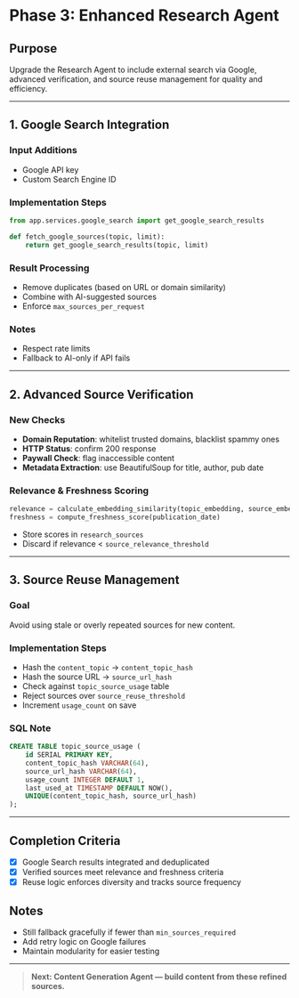 # Phase 3: Enhanced Research Agent

## Purpose
Upgrade the Research Agent to include external search via Google, advanced verification, and source reuse management for quality and efficiency.

---

## 1. Google Search Integration

### Input Additions
- Google API key
- Custom Search Engine ID

### Implementation Steps
```python
from app.services.google_search import get_google_search_results

def fetch_google_sources(topic, limit):
    return get_google_search_results(topic, limit)
```

### Result Processing
- Remove duplicates (based on URL or domain similarity)
- Combine with AI-suggested sources
- Enforce `max_sources_per_request`

### Notes
- Respect rate limits
- Fallback to AI-only if API fails

---

## 2. Advanced Source Verification

### New Checks
- **Domain Reputation**: whitelist trusted domains, blacklist spammy ones
- **HTTP Status**: confirm 200 response
- **Paywall Check**: flag inaccessible content
- **Metadata Extraction**: use BeautifulSoup for title, author, pub date

### Relevance & Freshness Scoring
```python
relevance = calculate_embedding_similarity(topic_embedding, source_embedding)
freshness = compute_freshness_score(publication_date)
```
- Store scores in `research_sources`
- Discard if relevance < `source_relevance_threshold`

---

## 3. Source Reuse Management

### Goal
Avoid using stale or overly repeated sources for new content.

### Implementation Steps
- Hash the `content_topic` → `content_topic_hash`
- Hash the source URL → `source_url_hash`
- Check against `topic_source_usage` table
- Reject sources over `source_reuse_threshold`
- Increment `usage_count` on save

### SQL Note
```sql
CREATE TABLE topic_source_usage (
    id SERIAL PRIMARY KEY,
    content_topic_hash VARCHAR(64),
    source_url_hash VARCHAR(64),
    usage_count INTEGER DEFAULT 1,
    last_used_at TIMESTAMP DEFAULT NOW(),
    UNIQUE(content_topic_hash, source_url_hash)
);
```

---

## Completion Criteria
- [x] Google Search results integrated and deduplicated
- [x] Verified sources meet relevance and freshness criteria
- [x] Reuse logic enforces diversity and tracks source frequency

## Notes
- Still fallback gracefully if fewer than `min_sources_required`
- Add retry logic on Google failures
- Maintain modularity for easier testing

---

> **Next: Content Generation Agent — build content from these refined sources.**
